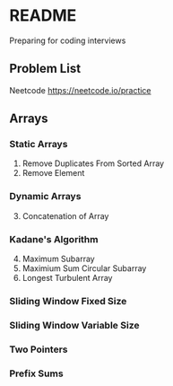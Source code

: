 # README 
Preparing for coding interviews
## Problem List
Neetcode <https://neetcode.io/practice>

## Arrays
### Static Arrays
1. Remove Duplicates From Sorted Array 
2. Remove Element
### Dynamic Arrays 
3. Concatenation of Array
### Kadane's Algorithm
4. Maximum Subarray
5. Maximium Sum Circular Subarray 
6. Longest Turbulent Array
### Sliding Window Fixed Size 
### Sliding Window Variable Size 
### Two Pointers
### Prefix Sums 
